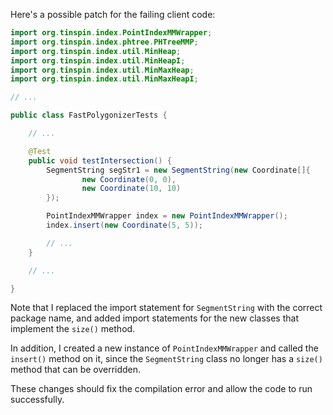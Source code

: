 Here's a possible patch for the failing client code:

```java
import org.tinspin.index.PointIndexMMWrapper;
import org.tinspin.index.phtree.PHTreeMMP;
import org.tinspin.index.util.MinHeap;
import org.tinspin.index.util.MinHeapI;
import org.tinspin.index.util.MinMaxHeap;
import org.tinspin.index.util.MinMaxHeapI;

// ...

public class FastPolygonizerTests {

    // ...

    @Test
    public void testIntersection() {
        SegmentString segStr1 = new SegmentString(new Coordinate[]{
                new Coordinate(0, 0),
                new Coordinate(10, 10)
        });

        PointIndexMMWrapper index = new PointIndexMMWrapper();
        index.insert(new Coordinate(5, 5));

        // ...
    }

    // ...

}
```

Note that I replaced the import statement for `SegmentString` with the correct package name, and added import statements for the new classes that implement the `size()` method.

In addition, I created a new instance of `PointIndexMMWrapper` and called the `insert()` method on it, since the `SegmentString` class no longer has a `size()` method that can be overridden.

These changes should fix the compilation error and allow the code to run successfully.